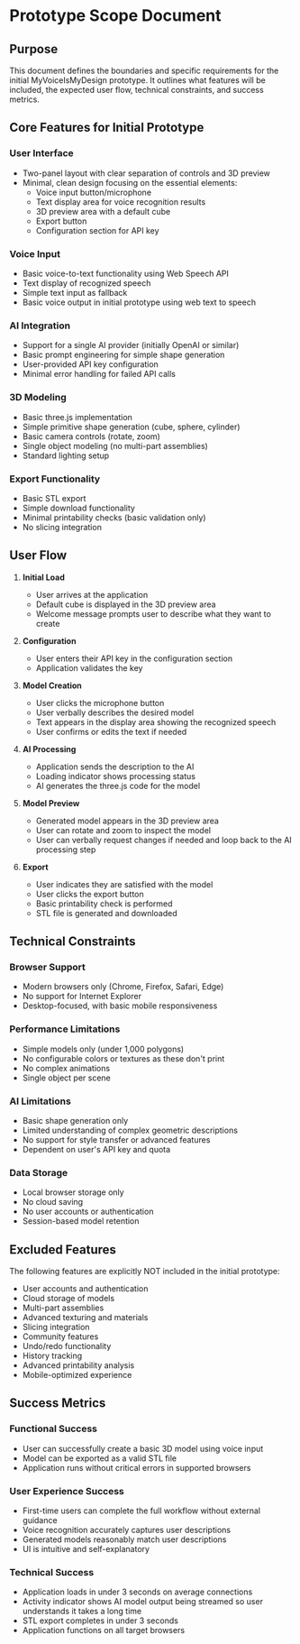 # Prototype Scope Document

## Purpose
This document defines the boundaries and specific requirements for the initial MyVoiceIsMyDesign prototype. It outlines what features will be included, the expected user flow, technical constraints, and success metrics.

## Core Features for Initial Prototype

### User Interface
- Two-panel layout with clear separation of controls and 3D preview
- Minimal, clean design focusing on the essential elements:
  - Voice input button/microphone
  - Text display area for voice recognition results
  - 3D preview area with a default cube
  - Export button
  - Configuration section for API key

### Voice Input
- Basic voice-to-text functionality using Web Speech API
- Text display of recognized speech
- Simple text input as fallback
- Basic voice output in initial prototype using web text to speech

### AI Integration
- Support for a single AI provider (initially OpenAI or similar)
- Basic prompt engineering for simple shape generation
- User-provided API key configuration
- Minimal error handling for failed API calls

### 3D Modeling
- Basic three.js implementation
- Simple primitive shape generation (cube, sphere, cylinder)
- Basic camera controls (rotate, zoom)
- Single object modeling (no multi-part assemblies)
- Standard lighting setup

### Export Functionality
- Basic STL export
- Simple download functionality
- Minimal printability checks (basic validation only)
- No slicing integration

## User Flow

1. **Initial Load**
   - User arrives at the application
   - Default cube is displayed in the 3D preview area
   - Welcome message prompts user to describe what they want to create

2. **Configuration**
   - User enters their API key in the configuration section
   - Application validates the key

3. **Model Creation**
   - User clicks the microphone button
   - User verbally describes the desired model
   - Text appears in the display area showing the recognized speech
   - User confirms or edits the text if needed

4. **AI Processing**
   - Application sends the description to the AI
   - Loading indicator shows processing status
   - AI generates the three.js code for the model

5. **Model Preview**
   - Generated model appears in the 3D preview area
   - User can rotate and zoom to inspect the model
   - User can verbally request changes if needed and loop back to the AI processing step

6. **Export**
   - User indicates they are satisfied with the model
   - User clicks the export button
   - Basic printability check is performed
   - STL file is generated and downloaded

## Technical Constraints

### Browser Support
- Modern browsers only (Chrome, Firefox, Safari, Edge)
- No support for Internet Explorer
- Desktop-focused, with basic mobile responsiveness

### Performance Limitations
- Simple models only (under 1,000 polygons)
- No configurable colors or textures as these don't print
- No complex animations
- Single object per scene

### AI Limitations
- Basic shape generation only
- Limited understanding of complex geometric descriptions
- No support for style transfer or advanced features
- Dependent on user's API key and quota

### Data Storage
- Local browser storage only
- No cloud saving
- No user accounts or authentication
- Session-based model retention

## Excluded Features
The following features are explicitly NOT included in the initial prototype:

- User accounts and authentication
- Cloud storage of models
- Multi-part assemblies
- Advanced texturing and materials
- Slicing integration
- Community features
- Undo/redo functionality
- History tracking
- Advanced printability analysis
- Mobile-optimized experience

## Success Metrics

### Functional Success
- User can successfully create a basic 3D model using voice input
- Model can be exported as a valid STL file
- Application runs without critical errors in supported browsers

### User Experience Success
- First-time users can complete the full workflow without external guidance
- Voice recognition accurately captures user descriptions
- Generated models reasonably match user descriptions
- UI is intuitive and self-explanatory

### Technical Success
- Application loads in under 3 seconds on average connections
- Activity indicator shows AI model output being streamed so user understands it takes a long time
- STL export completes in under 3 seconds
- Application functions on all target browsers

